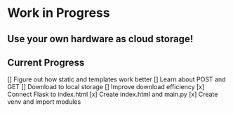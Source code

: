 # Work in Progress
## Use your own hardware as cloud storage!

## Current Progress
[] Figure out how static and templates work better
[] Learn about POST and GET
[] Download to local storage
[] Improve download efficiency
[x] Connect Flask to index.html
[x] Create index.html and main.py
[x] Create venv and import modules 
